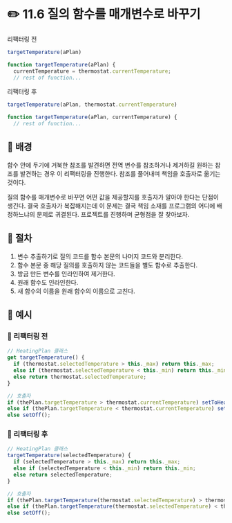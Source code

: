 # ✏️ 11.6 질의 함수를 매개변수로 바꾸기

리팩터링 전

```javascript
targetTemperature(aPlan)

function targetTemperature(aPlan) {
  currentTemperature = thermostat.currentTemperature;
  // rest of function...
```

리팩터링 후

```javascript
targetTemperature(aPlan, thermostat.currentTemperature)

function targetTemperature(aPlan, currentTemperature) {
  // rest of function...
```

## 🧷 배경

함수 안에 두기에 거북한 참조를 발견하면 전역 변수를 참조하거나 제거하길 원하는 참조를 발견하는 경우 이 리팩터링을 진행한다. 참조를 풀어내며 책임을 호출자로 옮기는 것이다.

질의 함수를 매개변수로 바꾸면 어떤 값을 제공할지를 호출자가 알아야 한다는 단점이 생긴다. 결국 호출자가 복잡해지는데 이 문제는 결국 책임 소재를 프로그램의 어디에 배정하느냐의 문제로 귀결된다. 프로젝트를 진행하며 균형점을 잘 찾아보자.

## 🧷 절차

1. 변수 추출하기로 질의 코드를 함수 본문의 나머지 코드와 분리한다.
2. 함수 본문 중 해당 질의를 호출하지 않는 코드들을 별도 함수로 추출한다.
3. 방금 만든 변수를 인라인하여 제거한다.
4. 원래 함수도 인라인한다.
5. 새 함수의 이름을 원래 함수의 이름으로 고친다.

## 🧷 예시

### 🧷 리팩터링 전

```javascript
// HeatingPlan 클래스
get targetTemperature() {
  if (thermostat.selectedTemperature > this._max) return this._max;
  else if (thermostat.selectedTemperature < this._min) return this._min;
  else return thermostat.selectedTemperature;
}

// 호출자
if (thePlan.targetTemperature > thermostat.currentTemperature) setToHeat();
else if (thePlan.targetTemperature < thermostat.currentTemperature) setToCool();
else setOff();
```

### 🧷 리팩터링 후

```javascript
// HeatingPlan 클래스
targetTemperature(selectedTemperature) {
  if (selectedTemperature > this._max) return this._max;
  else if (selectedTemperature < this._min) return this._min;
  else return selectedTemperature;
}

// 호출자
if (thePlan.targetTemperature(thermostat.selectedTemperature) > thermostat.currentTemperature) setToHeat();
else if (thePlan.targetTemperature(thermostat.selectedTemperature) < thermostat.currentTemperature) setToCool();
else setOff();
```
